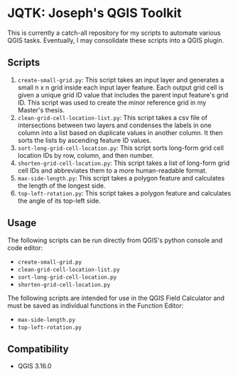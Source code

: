 # JQTK: Joseph's QGIS Toolkit

This is currently a catch-all repository for my scripts to automate various QGIS tasks. Eventually, I may consolidate these scripts into a QGIS plugin.

## Scripts
1. `create-small-grid.py`: This script takes an input layer and generates a small n x n grid inside each input layer feature. Each output grid cell is given a unique grid ID value that includes the parent input feature's grid ID. This script was used to create the minor reference grid in my Master's thesis.
2. `clean-grid-cell-location-list.py`: This script takes a csv file of intersections between two layers and condenses the labels in one column into a list based on duplicate values in another column. It then sorts the lists by ascending feature ID values.
3. `sort-long-grid-cell-location.py`: This script sorts long-form grid cell location IDs by row, column, and then number.
4. `shorten-grid-cell-location.py`: This script takes a list of long-form grid cell IDs and abbreviates them to a more human-readable format.
5. `max-side-length.py`: This script takes a polygon feature and calculates the length of the longest side.
6. `top-left-rotation.py`: This script takes a polygon feature and calculates the angle of its top-left side.

## Usage
The following scripts can be run directly from QGIS's python console and code editor:
- `create-small-grid.py`
- `clean-grid-cell-location-list.py`
- `sort-long-grid-cell-location.py`
- `shorten-grid-cell-location.py`

The following scripts are intended for use in the QGIS Field Calculator and must be saved as individual functions in the Function Editor:
- `max-side-length.py`
- `top-left-rotation.py`

## Compatibility
- QGIS 3.16.0
